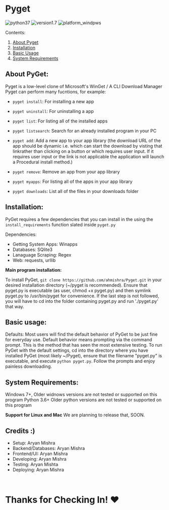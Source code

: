 # Pyget


![python37](https://img.shields.io/badge/python-3.7-red)
![version1.7](https://img.shields.io/badge/app-v1.7-blue)
![platform_windpws](https://img.shields.io/badge/platform-windows-green)

Contents:

1. [About Pyget](#about-pyget)
2. [Installation](#installation)
3. [Basic Usage](#basic-usage)
4. [System Requirements](#system-requirements)

## About PyGet:

Pyget is a low-level clone of Microsoft's WinGet / A CLI Download Manager
Pyget can perform many fucntions, for example:

- `pyget install`: For installing a new app
- `pyget uninstall`: For uninstalling a app
- `pyget list`: For listing all of the installed apps
- `pyget listsearch`: Search for an already installed program in your PC

- `pyget add`: Add a new app to your app library (the download URL of the app should be dynamic i.e. which can start the download by visting that linkrather than clicking on a button or which requires user input. If it requires user input or the link is not applicable the application will launch a Procedural install method.)

- `pyget remove`: Remove an app from your app library
- `pyget myapps`: For listing all of the apps in your app library
- `pyget downloads`: List all of the files in your downloads folder

## Installation:

PyGet requires a few dependencies that you can install in the using the `install_requirements` function slated inside `pyget.py`

Dependencies:
- Getting System Apps: Winapps
- Databases: SQlite3
- Lanaguage Scraping: Regex
- Web: requests, urllib
    

<b>Main program installation:</b>

To install PyGet, `git clone https://github.com/ahmishra/Pyget.git` in your desired
installation directory (~/pyget is recommended).  Ensure that pyget.py is 
executable (as user, chmod +x pyget.py) and then symlink pyget.py to /usr/bin/pyget 
for convenience.  If the last step is not followed, you will have to cd into the folder
containing pyget.py and run './pyget.py' that way. 

## Basic usage:

Defaults:
Most users will find the default behavior of PyGet to be just fine for everyday
use.  Default behavior means prompting via the command prompt.  This is the method that 
has seen the most extensive testing.  To run PyGet with the default settings, cd 
into the directory where you have installed PyGet (most likely ~/Pyget), ensure
that the filename "pyget.py" is executable, and execute
```python pyget.py```.  Follow the prompts and enjoy painless downloading.

## System Requirements:

Windows 7+, Older widnows versions are not tested or supported on this program
Python 3.6+ Older python versions are not tested or supported on this program

<b>Support for Linux and Mac</b>
We are planning to release that, SOON.

## Credits :)
- Setup: Aryan Mishra
- Backend/Databases: Aryan Mishra
- Frontend/UI: Aryan Mishra
- Developing: Aryan Mishra
- Testing: Aryan Mishta
- Deploying: Aryan Mishra

<br>

# Thanks for Checking In! ❤
